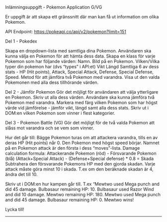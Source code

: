 Inlämningsuppgift - Pokemon Application G/VG

Er uppgift är att skapa ett gränssnitt där man kan få ut information om olika Pokemon.

API Endpoint: https://pokeapi.co/api/v2/pokemon?limit=151

Del 1 - Pokedex

Skapa en dropdown-lista med samtliga dina Pokemon. Användaren ska kunna välja en Pokemon för att hämta dess data.
Skapa en klass för varje Pokemon som har följande värden:
Namn.
Bild på en Pokemon.
Vilken/Vilka typer din pokemon har (dvs “types” i API:et)
Vikt
Längd
Samtliga 6 av dess stats - HP (Hit points), Attack, Special Attack, Defense, Special Defense, Speed.
Metod för att jämföra två Pokemon med varandra.
Visa ut den valda Pokemonen med alla dess tillhörande värden.

Del 2 - Jämför Pokemon
Gör det möjligt för användaren att välja ytterligare en Pokemon. Skriv ut alla dess värden.
Användare ska kunna jämföra två Pokemon med varandra.
Markera med färg vilken Pokemon som har högst värde vid jämförelse - jämför vikt, längd samt alla dess stats. Skriv ut i DOM:en vilken Pokemon som vinner i flest kategorier.

Del 3 - Pokemon Battle (VG)
Gör det möjligt för de två valda Pokemon att slåss mot varandra och se vem som vinner.

Hur det går till:
Bägge Pokemon turas om att attackera varandra, tills en av deras HP (Hit points) når 0.
Den Pokemon med högst speed börjar.
Namnet på en Pokemon attack är den första i dess “moves”-lista.
Damage calculation formula:
Attackerande Pokemon (röd) - Försvarande Pokemon (blå)
(Attack+Special Attack) - (Defense+Special defense) \* 0.8 = Skada
Subtrahera den försvarande Pokemons HP med den gjorda skadan.
Varje attack måste göra minst 10 i skada. T.ex om den beräknade skadan är 4, ändra det till 10.

Skriv ut i DOM:en hur kampen går till.
T.ex “Mewtwo used Mega punch and did 45 damage. Bulbasaur remaining HP: 10.
Bulbasaur used Razor Wind and did 10 damage. Mewtwo remaining HP: 180.
Mewtwo used Mega punch and did 45 damage. Bulbasaur remaining HP: 0. Mewtwo wins!

Lycka till!

---
